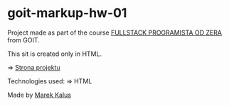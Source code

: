 # goit-markup-hw-01

Project made as part of the course [FULLSTACK PROGRAMISTA OD ZERA](https://goit.global/pl/courses/fullstackonline/?utm_source=main-site) from GOIT.

This sit is created only in HTML.

=> [Strona projektu](https://marektg.github.io/goit-markup-hw-01//)

Technologies used:
=> HTML



Made by [Marek Kalus](www.linkedin.com/in/marek-kalus-61a240247)
